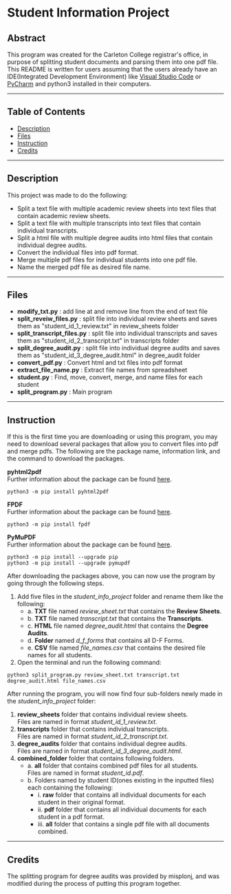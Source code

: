 # Student Information Project

## Abstract

This program was created for the Carleton College registrar's office, in purpose of splitting student documents and parsing them into one pdf file. This README is written for users assuming that the users already have an IDE(Integrated Development Environment) like [Visual Studio Code](https://code.visualstudio.com/) or [PyCharm](https://www.jetbrains.com/pycharm/) and python3 installed in their computers.
_________________

## Table of Contents

- [Description](#description)
- [Files](#files)
- [Instruction](#instruction)
- [Credits](#credits)
_________________

## Description

This project was made to do the following:
* Split a text file with multiple academic review sheets into text files that contain academic review sheets.
* Split a text file with multiple transcripts into text files that contain individual transcripts.
* Split a html file with multiple degree audits into html files that contain individual degree audits.
* Convert the individual files into pdf format.
* Merge multiple pdf files for individual students into one pdf file.
* Name the merged pdf file as desired file name.
_________________

## Files

* **modify_txt.py** : add line at and remove line from the end of text file
* **split_reveiw_files.py** : split file into individual review sheets and saves them as "student_id_1_review.txt" in review_sheets folder
* **split_transcript_files.py** : split file into individual transcripts and saves them as "student_id_2_transcript.txt" in transcripts folder
* **split_degree_audit.py** : split file into individual degree audits and saves them as "student_id_3_degree_audit.html" in degree_audit folder
* **convert_pdf.py** : Convert html and txt files into pdf format
* **extract_file_name.py** : Extract file names from spreadsheet
* **student.py** : Find, move, convert, merge, and name files for each student
* **split_program.py** : Main program

_________________

## Instruction

If this is the first time you are downloading or using this program, you may need to download several packages that allow you to convert files into pdf and merge pdfs. The following are the package name, information link, and the command to download the packages.

**pyhtml2pdf**\
Further information about the package can be found [here](https://pypi.org/project/pyhtml2pdf/).
```terminal
python3 -m pip install pyhtml2pdf
```

**FPDF**\
Further information about the package can be found [here](https://pyfpdf.readthedocs.io/en/latest/).
```terminal
python3 -m pip install fpdf
```

**PyMuPDF**\
Further information about the package can be found [here](https://pymupdf.readthedocs.io/en/latest/).
```terminal
python3 -m pip install --upgrade pip
python3 -m pip install --upgrade pymupdf
```

After downloading the packages above, you can now use the program by going through the following steps. 

<ol>
  <li>Add five files in the <i>student_info_project</i> folder and rename them like the following:
    <ul>
        <li>a. <b>TXT</b> file named <i>review_sheet.txt</i> that contains the <b>Review Sheets</b>.</li>
        <li>b. <b>TXT</b> file named <i>transcript.txt</i> that contains the <b>Transcripts</b>.</li>
        <li>c. <b>HTML</b> file named <i>degree_audit.html</i> that contains the <b>Degree Audits</b>.</li>
        <li>d. <b>Folder</b> named <i>d_f_forms</i> that contains all D-F Forms.</li>
        <li>e. <b>CSV</b> file named <i>file_names.csv</i> that contains the desired file names for all students.</li>
    </ul>
   </li>
   <li>Open the terminal and run the following command:</li>
</ol>

```terminal
python3 split_program.py review_sheet.txt transcript.txt degree_audit.html file_names.csv
```

After running the program, you will now find four sub-folders newly made in the *student_info_project* folder:

<ol>
  <li><b>review_sheets</b> folder that contains individual review sheets.<br> Files are named in format <i>student_id_1_review.txt</i>.</li>
  <li><b>transcripts</b> folder that contains individual transcripts.<br> Files are named in format <i>student_id_2_transcript.txt</i>.</li>
  <li><b>degree_audits</b> folder that contains individual degree audits.<br> Files are named in format <i>student_id_3_degree_audit.html</i>.</li>
  <li><b>combined_folder</b> folder that contains following folders.
    <ul>
    <li>a. <b>all</b> folder that contains combined pdf files for all students. <br> Files are named in format <i>student_id.pdf</i>.
    <li>b. Folders named by student ID(ones existing in the inputted files) each containing the following:
        <ul>
        <li>i. <b>raw</b> folder that contains all individual documents for each student in their original format.</li>
        <li>ii. <b>pdf</b> folder that contains all individual documents for each student in a pdf format.</li>
        <li>iii. <b>all</b> folder that contains a single pdf file with all documents combined.</li>
        </ul>
    </ul>
  </li>
</ol>

_________________

## Credits

The splitting program for degree audits was provided by misplonj, and was modified during the process of putting this program together.